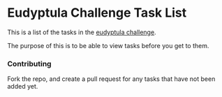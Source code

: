 Eudyptula Challenge Task List
=============================
This is a list of the tasks in the [eudyptula challenge](http://eudyptula-challenge.org/).

The purpose of this is to be able to view tasks before you get to them.

### Contributing
Fork the repo, and create a pull request for any tasks that have not been added yet.